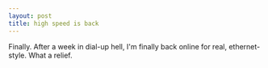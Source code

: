 ```yaml
---
layout: post
title: high speed is back 
---
```



Finally. After a week in dial-up hell, I'm finally back online for real, ethernet-style. What a relief.

